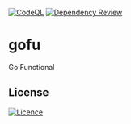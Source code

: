 [![CodeQL](https://github.com/sergeychunayev/gofu/actions/workflows/codeql.yml/badge.svg)](https://github.com/sergeychunayev/gofu/actions/workflows/codeql.yml)
[![Dependency Review](https://github.com/sergeychunayev/gofu/actions/workflows/dependency-review.yml/badge.svg)](https://github.com/sergeychunayev/gofu/actions/workflows/dependency-review.yml)

# gofu
Go Functional



## License

[![Licence](https://img.shields.io/github/license/Ileriayo/markdown-badges?style=for-the-badge)](./LICENSE)

